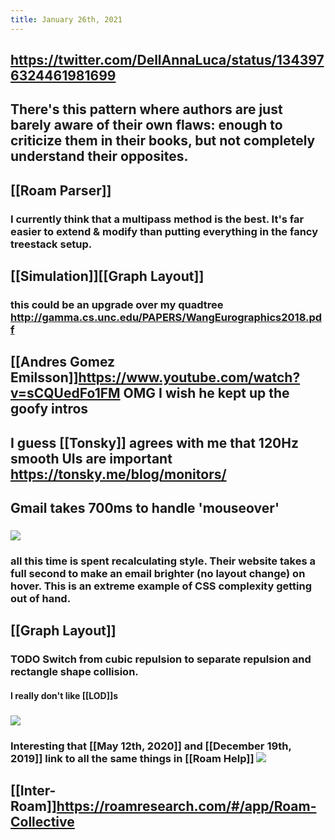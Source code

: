 ```yaml
---
title: January 26th, 2021
---
```


## https://twitter.com/DellAnnaLuca/status/1343976324461981699

## There's this pattern where authors are just barely aware of their own flaws: enough to criticize them in their books, but not completely understand their opposites.

## [[Roam Parser]]
### I currently think that a multipass method is the best. It's far easier to extend & modify than putting everything in the fancy treestack setup.

## [[Simulation]][[Graph Layout]]
### this could be an upgrade over my quadtree http://gamma.cs.unc.edu/PAPERS/WangEurographics2018.pdf

## [[Andres Gomez Emilsson]]https://www.youtube.com/watch?v=sCQUedFo1FM OMG I wish he kept up the goofy intros

## I guess [[Tonsky]] agrees with me that 120Hz smooth UIs are important https://tonsky.me/blog/monitors/

## Gmail takes 700ms to handle 'mouseover'
### ![](https://firebasestorage.googleapis.com/v0/b/firescript-577a2.appspot.com/o/imgs%2Fapp%2Fgraphminer%2FM2pmQU0c5k.png?alt=media&token=32d43ca1-af9a-445d-a0e9-a4788780c4e9)

### all this time is spent recalculating style. Their website takes a full second to make an email brighter (no layout change) on hover. This is an extreme example of CSS complexity getting out of hand.

## [[Graph Layout]]
### TODO Switch from cubic repulsion to separate repulsion and rectangle shape collision.
#### I really don't like [[LOD]]s

### ![](https://firebasestorage.googleapis.com/v0/b/firescript-577a2.appspot.com/o/imgs%2Fapp%2Fgraphminer%2FLfFnXwW5oB.png?alt=media&token=8d61b778-b80e-4ad9-9d49-f70bd3d8781a)

### Interesting that [[May 12th, 2020]] and [[December 19th, 2019]] link to all the same things in [[Roam Help]] ![](https://firebasestorage.googleapis.com/v0/b/firescript-577a2.appspot.com/o/imgs%2Fapp%2Fgraphminer%2FW7PpyZgTC-.png?alt=media&token=8539a162-ba29-424e-856f-83c67675aa8b)

## [[Inter-Roam]]https://roamresearch.com/#/app/Roam-Collective

## 
